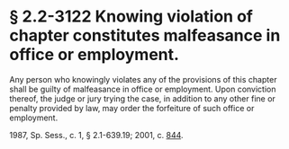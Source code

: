# § 2.2-3122 Knowing violation of chapter constitutes malfeasance in office or employment.

<p>Any person who knowingly violates any of the provisions of this chapter shall be guilty of malfeasance in office or employment. Upon conviction thereof, the judge or jury trying the case, in addition to any other fine or penalty provided by law, may order the forfeiture of such office or employment.</p><p>1987, Sp. Sess., c. 1, § 2.1-639.19; 2001, c. <a href='http://lis.virginia.gov/cgi-bin/legp604.exe?011+ful+CHAP0844'>844</a>.</p>
